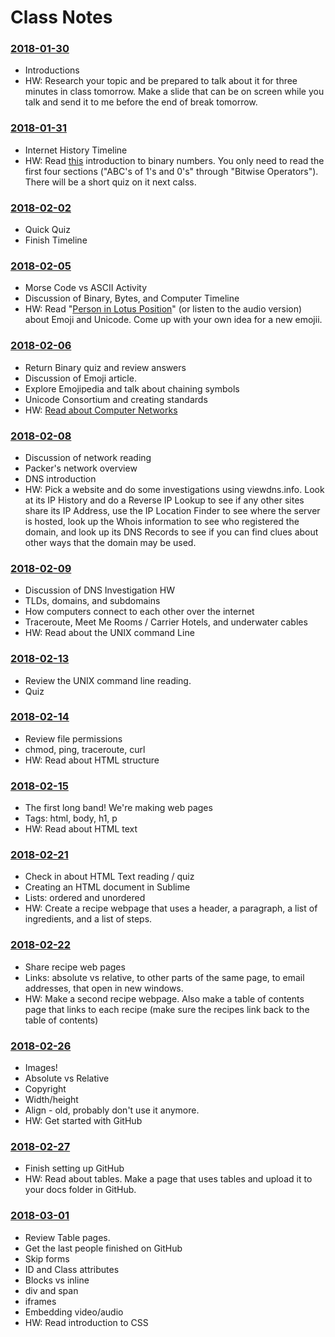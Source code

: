 # Class Notes

### [2018-01-30](Class%20Examples/2018-01-30/)
* Introductions
* HW: Research your topic and be prepared to talk about it for three minutes in class tomorrow. Make a slide that can be on screen while you talk and send it to me before the end of break tomorrow.

### [2018-01-31](Class%20Examples/2018-01-31/)
* Internet History Timeline
* HW: Read [this](https://learn.sparkfun.com/tutorials/binary) introduction to binary numbers. You only need to read the first four sections ("ABC's of 1's and 0's" through "Bitwise Operators"). There will be a short quiz on it next calss.

### [2018-02-02](Class%20Examples/2018-02-02/)
* Quick Quiz
* Finish Timeline

### [2018-02-05](Class%20Examples/2018-02-05/)
* Morse Code vs ASCII Activity
* Discussion of Binary, Bytes, and Computer Timeline
* HW: Read "[Person in Lotus Position](https://99percentinvisible.org/episode/person-lotus-position/)" (or listen to the audio version) about Emoji and Unicode. Come up with your own idea for a new emojii.

### [2018-02-06](Class%20Examples/2018-02-06/)
* Return Binary quiz and review answers
* Discussion of Emoji article.
* Explore Emojipedia and talk about chaining symbols
* Unicode Consortium and creating standards
* HW: [Read about Computer Networks](http://www.explainthatstuff.com/howcomputernetworkswork.html)

### [2018-02-08](Class%20Examples/2018-02-08/)
* Discussion of network reading
* Packer's network overview
* DNS introduction
* HW: Pick a website and do some investigations using viewdns.info. Look at its IP History and do a Reverse IP Lookup to see if any other sites share its IP Address, use the IP Location Finder to see where the server is hosted, look up the Whois information to see who registered the domain, and look up its DNS Records to see if you can find clues about other ways that the domain may be used.

### [2018-02-09](Class%20Examples/2018-02-09/)
* Discussion of DNS Investigation HW
* TLDs, domains, and subdomains
* How computers connect to each other over the internet
* Traceroute, Meet Me Rooms / Carrier Hotels, and underwater cables
* HW: Read about the UNIX command Line


### [2018-02-13](Class%20Examples/2018-02-13/)
* Review the UNIX command line reading.
* Quiz

### [2018-02-14](Class%20Examples/2018-02-15/)
* Review file permissions
* chmod, ping, traceroute, curl
* HW: Read about HTML structure

### [2018-02-15](Class%20Examples/2018-02-15/)
* The first long band! We're making web pages
* Tags: html, body, h1, p
* HW: Read about HTML text

### [2018-02-21](Class%20Examples/2018-02-21/)
* Check in about HTML Text reading / quiz
* Creating an HTML document in Sublime
* Lists: ordered and unordered
* HW: Create a recipe webpage that uses a header, a paragraph, a list of ingredients, and a list of steps.

### [2018-02-22](Class%20Examples/2018-02-22/)
* Share recipe web pages
* Links: absolute vs relative, to other parts of the same page, to email addresses, that open in new windows.
* HW: Make a second recipe webpage. Also make a table of contents page that links to each recipe (make sure the recipes link back to the table of contents)

### [2018-02-26](Class%20Examples/2018-02-26/)
* Images!
* Absolute vs Relative
* Copyright
* Width/height
* Align - old, probably don't use it anymore.
* HW: Get started with GitHub

### [2018-02-27](Class%20Examples/2018-02-27/)
* Finish setting up GitHub
* HW: Read about tables. Make a page that uses tables and upload it to your docs folder in GitHub.

### [2018-03-01](Class%20Examples/2018-03-01/)
* Review Table pages.
* Get the last people finished on GitHub
* Skip forms
* ID and Class attributes
* Blocks vs inline
* div and span
* iframes
* Embedding video/audio
* HW: Read introduction to CSS
